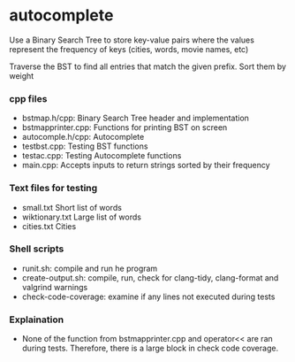 # autocomplete

Use a Binary Search Tree to store key-value pairs where the values represent the frequency of keys (cities, words, movie names, etc)

Traverse the BST to find all entries that match the given prefix. Sort them by weight

### cpp files

- bstmap.h/cpp: Binary Search Tree header and implementation
- bstmapprinter.cpp: Functions for printing BST on screen
- autocomple.h/cpp: Autocomplete
- testbst.cpp: Testing BST functions
- testac.cpp: Testing Autocomplete functions
- main.cpp: Accepts inputs to return strings sorted by their frequency

### Text files for testing
- small.txt Short list of words
- wiktionary.txt Large list of words
- cities.txt Cities

### Shell scripts

- runit.sh: compile and run he program
- create-output.sh: compile, run, check for clang-tidy, clang-format and valgrind warnings
- check-code-coverage: examine if any lines not executed during tests


### Explaination
- None of the function from bstmapprinter.cpp and operator<< are ran during tests. Therefore, there is a large block in check code coverage.